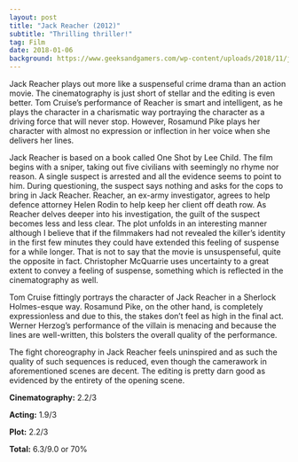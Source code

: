 ```yaml
---
layout: post
title: "Jack Reacher (2012)"
subtitle: "Thrilling thriller!"
tag: Film
date: 2018-01-06
background: https://www.geeksandgamers.com/wp-content/uploads/2018/11/jack-reacher-1.jpg
---
```

Jack Reacher plays out more like a suspenseful crime drama than an action movie. The cinematography is just short of stellar and the editing is even better. Tom Cruise’s performance of Reacher is smart and intelligent, as he plays the character in a charismatic way portraying the character as a driving force that will never stop. However, Rosamund Pike plays her character with almost no expression or inflection in her voice when she delivers her lines.

Jack Reacher is based on a book called One Shot by Lee Child. The film begins with a sniper, taking out five civilians with seemingly no rhyme nor reason. A single suspect is arrested and all the evidence seems to point to him. During questioning, the suspect says nothing and asks for the cops to bring in Jack Reacher. Reacher, an ex-army investigator, agrees to help defence attorney Helen Rodin to help keep her client off death row. As Reacher delves deeper into his investigation, the guilt of the suspect becomes less and less clear. The plot unfolds in an interesting manner although I believe that if the filmmakers had not revealed the killer’s identity in the first few minutes they could have extended this feeling of suspense for a while longer. That is not to say that the movie is unsuspenseful, quite the opposite in fact. Christopher McQuarrie uses uncertainty to a great extent to convey a feeling of suspense, something which is reflected in the cinematography as well.

Tom Cruise fittingly portrays the character of Jack Reacher in a Sherlock Holmes-esque way. Rosamund Pike, on the other hand, is completely expressionless and due to this, the stakes don’t feel as high in the final act. Werner Herzog’s performance of the villain is menacing and because the lines are well-written, this bolsters the overall quality of the performance.

The fight choreography in Jack Reacher feels uninspired and as such the quality of such sequences is reduced, even though the camerawork in aforementioned scenes are decent. The editing is pretty darn good as evidenced by the entirety of the opening scene. 

**Cinematography:** 2.2/3

**Acting:** 1.9/3

**Plot:** 2.2/3

**Total:** 6.3/9.0 or 70%